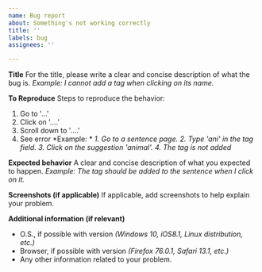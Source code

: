 ```yaml
---
name: Bug report
about: Something's not working correctly
title: ''
labels: bug
assignees: ''

---
```


**Title**
For the title, please write a clear and concise description of what the bug is.
*Example: I cannot add a tag when clicking on its name.*

**To Reproduce**
Steps to reproduce the behavior:
1. Go to '...'
2. Click on '....'
3. Scroll down to '....'
4. See error
*Example: *
*1. Go to a sentence page.*
*2. Type 'ani' in the tag field.*
*3. Click on the suggestion 'animal'.*
*4. The tag is not added*

**Expected behavior**
A clear and concise description of what you expected to happen.
*Example: The tag should be added to the sentence when I click on it.*

**Screenshots (if applicable)**
If applicable, add screenshots to help explain your problem.

**Additional information (if relevant)**
- O.S., if possible with version *(Windows 10, iOS8.1, Linux distribution, etc.)*
- Browser, if possible with version *(Firefox 76.0.1, Safari 13.1, etc.)*
- Any other information related to your problem.
